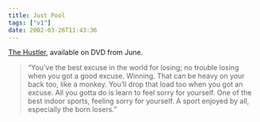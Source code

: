 ```yaml
---
title: Just Pool
tags: ["v1"]
date: 2002-03-26T11:43:36
---
```


[The Hustler][1], available on DVD from June.

> &#8220;You&#8217;ve the best excuse in the world for losing; no trouble losing when you got a good excuse. Winning. That can be heavy on your back too, like a monkey. You&#8217;ll drop that load too when you got an excuse. All you gotta do is learn to feel sorry for yourself. One of the best indoor sports, feeling sorry for yourself. A sport enjoyed by all, especially the born losers.&#8221;

[1]: http://www.amazon.com/exec/obidos/ASIN/B000063US2/ohsky07 "The Hustler on Amazon.com"
